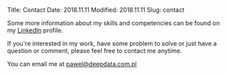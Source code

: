 Title: Contact
Date: 2018.11.11
Modified: 2018.11.11
Slug: contact

Some more information about my skills and competencies can be found on my [LinkedIn](https://www.linkedin.com/in/pawel-wnuk-phd-418a9814) profile.

If you're interested in my work, have some problem to solve or just have a question or comment, please feel free to contact me anytime.

You can email me at [pawel@deepdata.com.pl](mailto:pawel@deepdata.com.pl)
